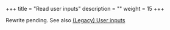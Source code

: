 +++
title = "Read user inputs"
description = ""
weight = 15
+++

Rewrite pending. See also [(Legacy) User inputs](/legacy/envision-user-guide/user-inputs/)
